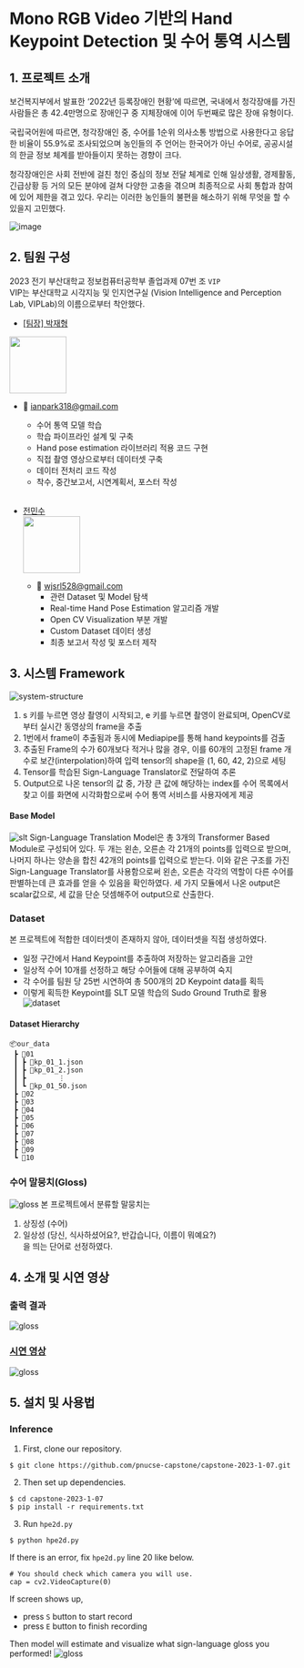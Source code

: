 # Mono RGB Video 기반의 Hand Keypoint Detection 및 수어 통역 시스템


## 1. 프로젝트 소개

보건복지부에서 발표한 ‘2022년 등록장애인 현황’에 따르면, 국내에서 청각장애를 가진 사람들은 총 42.4만명으로 장애인구 중 지체장애에 이어 두번째로 많은 장애 유형이다.  
  
국립국어원에 따르면, 청각장애인 중, 수어를 1순위 의사소통 방법으로 사용한다고 응답한 비율이 55.9%로 조사되었으며 농인들의 주 언어는 한국어가 아닌 수어로, 공공시설의 한글 정보 체계를 받아들이지 못하는 경향이 크다.  
  
청각장애인은 사회 전반에 걸친 청인 중심의 정보 전달 체계로 인해 일상생활, 경제활동, 긴급상황 등 거의 모든 분야에 걸쳐 다양한 고충을 겪으며 최종적으로 사회 통합과 참여에 있어 제한을 겪고 있다. 우리는 이러한 농인들의 불편을 해소하기 위해 무엇을 할 수 있을지 고민했다.

![image](./assets/img1.png)

## 2. 팀원 구성

2023 전기 부산대학교 정보컴퓨터공학부 졸업과제 07번 조 `VIP`  
VIP는 부산대학교 시각지능 및 인지연구실 (Vision Intelligence and Perception Lab, VIPLab)의 이름으로부터 착안했다.

- [[팀장] 박재형](https://github.com/ianpark318)  
<img src="https://github.com/ianpark318.png" width="100">  
  
  - 💌 [ianpark318@gmail.com](mailto:ianpark318@gmail.com)
    - 수어 통역 모델 학습
    - 학습 파이프라인 설계 및 구축
    - Hand pose estimation 라이브러리 적용 코드 구현
    - 직접 촬영 영상으로부터 데이터셋 구축
    - 데이터 전처리 코드 작성
    - 착수, 중간보고서, 시연계획서, 포스터 작성  
    <br>
  
- [전민수](https://github.com/minsuuuj)  
  <img src="https://github.com/minsuuuj.png" width="100">  
  
  - 💌 [wjsrl528@gmail.com](mailto:wjsrl528@gmail.com)
    - 관련 Dataset 및 Model 탐색
    - Real-time Hand Pose Estimation 알고리즘 개발
    - Open CV Visualization 부분 개발
    - Custom Dataset 데이터 생성
    - 최종 보고서 작성 및 포스터 제작

## 3. 시스템 Framework

![system-structure](assets/img2.png)

1. s 키를 누르면 영상 촬영이 시작되고, e 키를 누르면 촬영이 완료되며, OpenCV로부터 실시간 동영상의 frame을 추출
2. 1번에서 frame이 추출됨과 동시에 Mediapipe를 통해 hand keypoints를 검출
3. 추출된 Frame의 수가 60개보다 적거나 많을 경우, 이를 60개의 고정된 frame 개수로 보간(interpolation)하여 입력 tensor의 shape을 (1, 60, 42, 2)으로 세팅
4. Tensor를 학습된 Sign-Language Translator로 전달하여 추론
5. Output으로 나온 tensor의 값 중, 가장 큰 값에 해당하는 index를 수어 목록에서 찾고 이를 화면에 시각화함으로써 수어 통역 서비스를 사용자에게 제공

#### Base Model
![slt](assets/img3.png)
Sign-Language Translation Model은 총 3개의 Transformer Based Module로 구성되어 있다. 두 개는 왼손, 오른손 각 21개의 points를 입력으로 받으며, 나머지 하나는 양손을 합친 42개의 points를 입력으로 받는다. 이와 같은 구조를 가진 Sign-Language Translator를 사용함으로써 왼손, 오른손 각각의 역할이 다른 수어를 판별하는데 큰 효과를 얻을 수 있음을 확인하였다. 세 가지 모듈에서 나온 output은 scalar값으로, 세 값을 단순 덧셈해주어 output으로 산출한다.


### Dataset
본  프로젝트에 적합한 데이터셋이 존재하지 않아, 데이터셋을 직접 생성하였다.
- 일정 구간에서 Hand Keypoint를 추출하여 저장하는 알고리즘을 고안
- 일상적 수어 10개를 선정하고 해당 수어들에 대해 공부하여 숙지
- 각 수어를 팀원 당 25번 시연하여 총 500개의 2D Keypoint data를 획득
- 이렇게 획득한 Keypoint를 SLT 모델 학습의 Sudo Ground Truth로 활용
![dataset](assets/img4.png)


#### Dataset Hierarchy

```
📦our_data
 ┣ 📁01
 ┃ ┣ 📜kp_01_1.json
 ┃ ┣ 📜kp_01_2.json
 ┃ ┣        ⋮
 ┃ ┗ 📜kp_01_50.json
 ┣ 📁02
 ┣ 📁03
 ┣ 📁04
 ┣ 📁05
 ┣ 📁06
 ┣ 📁07
 ┣ 📁08
 ┣ 📁09
 ┗ 📁10
```

### 수어 말뭉치(Gloss)
![gloss](assets/img5.png)
본 프로젝트에서 분류할 말뭉치는
1. 상징성 (수어)
2. 일상성 (당신, 식사하셨어요?, 반갑습니다, 이름이 뭐예요?)  
을 띄는 단어로 선정하였다.

## 4. 소개 및 시연 영상

### 출력 결과
![gloss](assets/img6.png)


### [시연 영상](https://chatfoodie.net/)
![gloss](assets/img7.png)

## 5. 설치 및 사용법

### Inference

1. First, clone our repository.
```
$ git clone https://github.com/pnucse-capstone/capstone-2023-1-07.git
```
2. Then set up dependencies. 
```
$ cd capstone-2023-1-07
$ pip install -r requirements.txt
```

3. Run `hpe2d.py`
```
$ python hpe2d.py
```

If there is an error, fix `hpe2d.py` line 20 like below.
```
# You should check which camera you will use.
cap = cv2.VideoCapture(0)
```

If screen shows up, 
- press `S` button to start record
- press `E` button to finish recording

Then model will estimate and visualize what sign-language gloss you performed!
![gloss](assets/img6.png)
